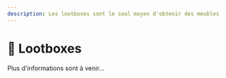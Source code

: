 ```yaml
---
description: Les lootboxes sont le seul moyen d'obtenir des meubles
---
```


# 🎁 Lootboxes

Plus d'informations sont à venir...
